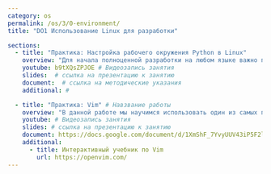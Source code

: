 ```yaml
---
category: os
permalink: /os/3/0-environment/
title: "DO1 Использование Linux для разработки"

sections:
  - title: "Практика: Настройка рабочего окружения Python в Linux"
    overview: "Для начала полноценной разработки на любом языке важно подготовить рабочее окружение - установить и настроить нужные версии всех необходимых программ. Также в этой работе мы познакомимся с виртуальными окружениями - мощным механизмом Python для управления зависимостями."
    youtube: b9tXQsZPJOE # Видеозапись занятия
    slides:  # ссылка на презентацию к занятию
    document:  # ссылка на методические указания
    additional: # 

  - title: "Практика: Vim" # Навзвание работы
    overview: "В данной работе мы научимся использовать один из самых популярных текстовых редакторов для профессионалов - легендарный vim."
    youtube: # Видеозапись занятия
    slides: # ссылка на презентацию к занятию
    document: https://docs.google.com/document/d/1XmShF_7YvyUUV43iP5F2lkR9oFqQGbnZ8cwYaVHEAaQ/edit?usp=sharing
    additional:
      - title: Интерактивный учебник по Vim
        url: https://openvim.com/
---
```


